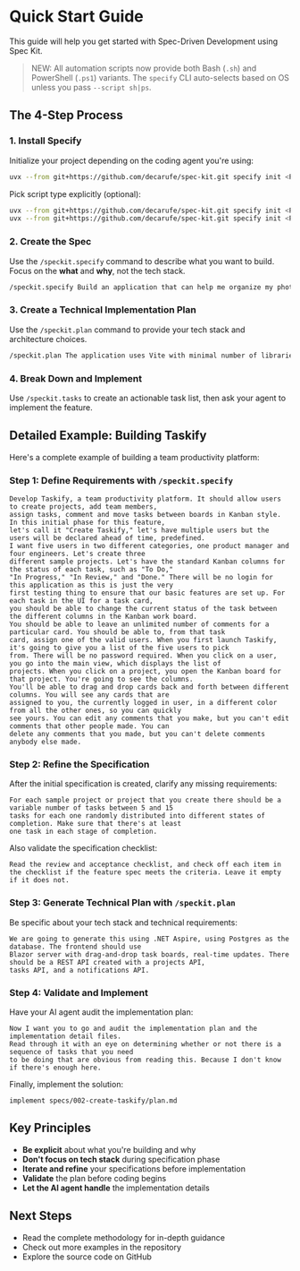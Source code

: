 # Quick Start Guide

This guide will help you get started with Spec-Driven Development using Spec Kit.

> NEW: All automation scripts now provide both Bash (`.sh`) and PowerShell (`.ps1`) variants. The `specify` CLI auto-selects based on OS unless you pass `--script sh|ps`.

## The 4-Step Process

### 1. Install Specify

Initialize your project depending on the coding agent you're using:

```bash
uvx --from git+https://github.com/decarufe/spec-kit.git specify init <PROJECT_NAME>
```

Pick script type explicitly (optional):
```bash
uvx --from git+https://github.com/decarufe/spec-kit.git specify init <PROJECT_NAME> --script ps  # Force PowerShell
uvx --from git+https://github.com/decarufe/spec-kit.git specify init <PROJECT_NAME> --script sh  # Force POSIX shell
```

### 2. Create the Spec

Use the `/speckit.specify` command to describe what you want to build. Focus on the **what** and **why**, not the tech stack.

```bash
/speckit.specify Build an application that can help me organize my photos in separate photo albums. Albums are grouped by date and can be re-organized by dragging and dropping on the main page. Albums are never in other nested albums. Within each album, photos are previewed in a tile-like interface.
```

### 3. Create a Technical Implementation Plan

Use the `/speckit.plan` command to provide your tech stack and architecture choices.

```bash
/speckit.plan The application uses Vite with minimal number of libraries. Use vanilla HTML, CSS, and JavaScript as much as possible. Images are not uploaded anywhere and metadata is stored in a local SQLite database.
```

### 4. Break Down and Implement

Use `/speckit.tasks` to create an actionable task list, then ask your agent to implement the feature.

## Detailed Example: Building Taskify

Here's a complete example of building a team productivity platform:

### Step 1: Define Requirements with `/speckit.specify`

```text
Develop Taskify, a team productivity platform. It should allow users to create projects, add team members,
assign tasks, comment and move tasks between boards in Kanban style. In this initial phase for this feature,
let's call it "Create Taskify," let's have multiple users but the users will be declared ahead of time, predefined.
I want five users in two different categories, one product manager and four engineers. Let's create three
different sample projects. Let's have the standard Kanban columns for the status of each task, such as "To Do,"
"In Progress," "In Review," and "Done." There will be no login for this application as this is just the very
first testing thing to ensure that our basic features are set up. For each task in the UI for a task card,
you should be able to change the current status of the task between the different columns in the Kanban work board.
You should be able to leave an unlimited number of comments for a particular card. You should be able to, from that task
card, assign one of the valid users. When you first launch Taskify, it's going to give you a list of the five users to pick
from. There will be no password required. When you click on a user, you go into the main view, which displays the list of
projects. When you click on a project, you open the Kanban board for that project. You're going to see the columns.
You'll be able to drag and drop cards back and forth between different columns. You will see any cards that are
assigned to you, the currently logged in user, in a different color from all the other ones, so you can quickly
see yours. You can edit any comments that you make, but you can't edit comments that other people made. You can
delete any comments that you made, but you can't delete comments anybody else made.
```

### Step 2: Refine the Specification

After the initial specification is created, clarify any missing requirements:

```text
For each sample project or project that you create there should be a variable number of tasks between 5 and 15
tasks for each one randomly distributed into different states of completion. Make sure that there's at least
one task in each stage of completion.
```

Also validate the specification checklist:

```text
Read the review and acceptance checklist, and check off each item in the checklist if the feature spec meets the criteria. Leave it empty if it does not.
```

### Step 3: Generate Technical Plan with `/speckit.plan`

Be specific about your tech stack and technical requirements:

```text
We are going to generate this using .NET Aspire, using Postgres as the database. The frontend should use
Blazor server with drag-and-drop task boards, real-time updates. There should be a REST API created with a projects API,
tasks API, and a notifications API.
```

### Step 4: Validate and Implement

Have your AI agent audit the implementation plan:

```text
Now I want you to go and audit the implementation plan and the implementation detail files.
Read through it with an eye on determining whether or not there is a sequence of tasks that you need
to be doing that are obvious from reading this. Because I don't know if there's enough here.
```

Finally, implement the solution:

```text
implement specs/002-create-taskify/plan.md
```

## Key Principles

- **Be explicit** about what you're building and why
- **Don't focus on tech stack** during specification phase
- **Iterate and refine** your specifications before implementation
- **Validate** the plan before coding begins
- **Let the AI agent handle** the implementation details

## Next Steps

- Read the complete methodology for in-depth guidance
- Check out more examples in the repository
- Explore the source code on GitHub
